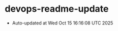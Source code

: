 # devops-readme-update
<!--START_SECTION:activity-->
- Auto-updated at Wed Oct 15 16:16:08 UTC 2025
<!--END_SECTION:activity-->

